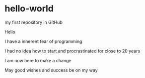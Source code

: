# hello-world
my first repository in GitHub

Hello

I have a inherent fear of programming

I had no idea how to start and procrastinated for close to 20 years

I am now here to make a change

May good wishes and success be on my way

